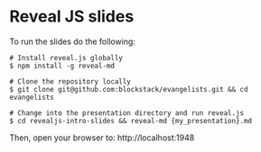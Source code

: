 # Reveal JS slides

To run the slides do the following:

```
# Install reveal.js globally
$ npm install -g reveal-md

# Clone the repository locally
$ git clone git@github.com:blockstack/evangelists.git && cd evangelists

# Change into the presentation directory and run reveal.js
$ cd revealjs-intro-slides && reveal-md {my_presentation}.md
```

Then, open your browser to: http://localhost:1948
